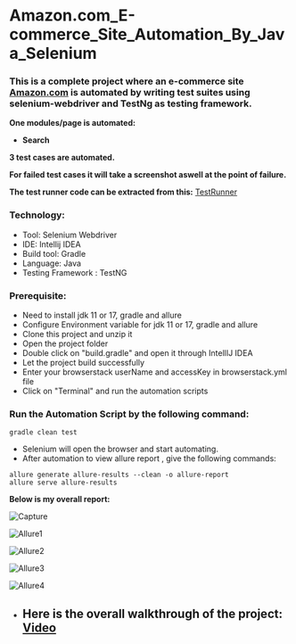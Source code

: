 # Amazon.com_E-commerce_Site_Automation_By_Java_Selenium
### This is a complete project where an e-commerce site [Amazon.com](https://www.amazon.com/) is automated by writing test suites using selenium-webdriver and TestNg as testing framework.
**One modules/page is automated:**
- **Search** </br>


**3 test cases are automated.**

**For failed test cases it will take a screenshot aswell at the point of failure.** </br>

**The test runner code can be extracted from this:**
[TestRunner](https://github.com/tanvirmitul/Amazon_Ecommerce-Site_Automation/blob/main/src/test/java/testrunner/HomePageTestRunner.java)</br>
### Technology: </br>
- Tool: Selenium Webdriver
- IDE: Intellij IDEA
- Build tool: Gradle
- Language: Java
- Testing Framework : TestNG

### Prerequisite: </br>
- Need to install jdk 11 or 17, gradle and allure
- Configure Environment variable for jdk 11 or 17, gradle and allure
- Clone this project and unzip it
- Open the project folder
- Double click on "build.gradle" and open it through IntellIJ IDEA
- Let the project build successfully
- Enter your browserstack userName and accessKey in browserstack.yml file
- Click on "Terminal" and run the automation scripts

### Run the Automation Script by the following command:
 ```
 gradle clean test 
 ```
- Selenium will open the browser and start automating.
- After automation to view allure report , give the following commands:
 ```
allure generate allure-results --clean -o allure-report
allure serve allure-results
 ```
**Below is my overall report:** </br>

![Capture](https://github.com/tanvirmitul/Amazon_Ecommerce-Site_Automation/assets/59876702/4af7ec2a-395d-4e5e-a2d9-0ca5ff1d2b0b)  </br>

![Allure1](https://github.com/tanvirmitul/Amazon_Ecommerce-Site_Automation/assets/59876702/4ca1dc4f-7024-4363-bf85-e825208c2bf7) </br>

![Allure2](https://github.com/tanvirmitul/Amazon_Ecommerce-Site_Automation/assets/59876702/dfadd983-7f25-411e-b8d3-2c2badb5c2a9)  </br>

![Allure3](https://github.com/tanvirmitul/Amazon_Ecommerce-Site_Automation/assets/59876702/4f7f903f-5fca-4b53-9b5b-09076d1e45e4)  </br>

![Allure4](https://github.com/tanvirmitul/Amazon_Ecommerce-Site_Automation/assets/59876702/68039bbf-e763-49ff-852b-5a5e8dbe12c0)  </br>

- ## **Here is the overall walkthrough of the project:** [Video](https://drive.google.com/file/d/1dDEzeWQv7v89_W7nniw3-7y80huEWrEs/view?usp=sharing) </br>
